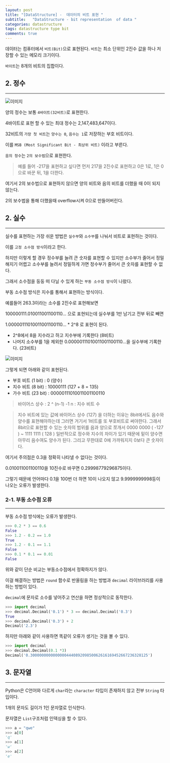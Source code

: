 ```yaml
---
layout: post
title: "[DataStructure] -  데이터의 비트 표현 "
subtitle:   "DataStructure - bit representation  of data "
categories: datastructure
tags: datastructure type bit
comments: true
---
```


데이터는 컴퓨터에서 `비트(Bit)`으로 표현된다. `비트`는 최소 단위인 2진수 값을 하나 저장할 수 있는 메모리 크기이다.

`바이트`는 8개의 비트의 집합이다.

## 2. 정수

---

![이미지](https://Funncy.github.io/assets/img/data-structure/2020-07-30-data-structure-01.png "bit ")

양의 정수는 보통 `4바이트(32비트)`로 표현한다.

4바이트로 표현 할 수 있는 최대 정수는 2,147,483,647이다.

32비트의 `가장 첫 비트`는 `양수는 0`, `음수는 1`로 저장하는 부호 비트이다. 

이를 `MSB (Most Significant Bit - 최상위 비트)` 이라고 부른다.

`음의 정수`는 `2의 보수법`으로 표현한다.

>예를 들어
>-217을 표현하고 싶다면 먼저 217을 2진수로 표현하고 0은 1로, 1은 0으로 바꾼 뒤, 1을 더한다.

여기서 2의 보수법으로 표현하지 않으면 양의 비트와 음의 비트를 더했을 때 0이 되지 않는다.

2의 보수법을 통해 더했을때 overflow시켜 0으로 만들어버린다.

## 2. 실수

---

실수를 표현하는 가장 쉬운 방법은 `실수부`와 `소수부`를 나눠서 비트로 표현하는 것이다.

이를 `고정 소수점 방식`이라고 한다.

하지만 이렇게 할 경우 정수부를 늘려 큰 숫자를 표현할 수 있지만 소수부가 줄어서 정밀해지기 어렵고 소수부를 늘려서 정밀하게 가면 정수부가 줄어서 큰 숫자를 표현할 수 없다.

그래서 소수점을 둥둥 떠 다닐 수 있게 하는 `부동 소수점 방식`이 나왔다.

부동 소수점 방식은 지수를 통해서 표현하는 방식이다.

예를들어 263.3이라는 소수를 2진수로 표현해보면 

100000111.010011001100110... 으로 표현되는데 실수부를 1만 남기고 전부 뒤로 빼면

1.00000111010011001100110... * 2^8 로 표현이 된다. 

- 2^8에서 8을 지수라고 하고 지수부에 기록한다 (8비트)
- 나머지 소수부를 1을 제외한 0.00000111010011001100110...을 실수부에 기록한다. (23비트)


![이미지](https://Funncy.github.io/assets/img/data-structure/2020-07-30-data-structure-02.png "float ")


그렇게 되면 아래와 같이 표현된다.

- 부호 비트 (1 bit) : 0 (양수)
- 지수 비트 (8 bit) : 10000111 (127 + 8 = 135)
- 가수 비트 (23 bit) :  00000111010011001100110

>바이어스 상수  : 2 ^ (n-1) -1 
>n : 지수 비트 수

>지수 비트에 있는 값에 바이어스 상수 (127) 을 더하는 이유는 8bit에서도 음수와 양수를 표현해야하는데 그러면 거기서 1비트를 또 부호비트로 써야한다.  그래서 8bit으로 표현할 수 있는 숫자의 범위를 음과 양으로 쪼개서 0000 0000 ( -127 ) ~ 1111 1111 ( 128 )
일반적으로 정수와 지수의 차이가 있기 때문에 밑이 양수면 아무리 음수여도 양수가 된다. 
그리고 무한대로 0에 가까워지지 0보다 큰 숫자이다.

여기서 주의점은 0.3을 정확히 나타낼 수 없다는 것이다.

0.010011001100110을 10진수로 바꾸면 0.29998779296875이다.

그렇기 때문에 언어마다 0.1을 100번 더 하면 10이 나오지 않고 9.9999999998등이 나오는 오류가 발생한다.

### 2-1. 부동 소수점 오류

---

부동 소수점 방식에는 오류가 발생한다.

```python
>>> 0.2 * 3 == 0.6
False
>>> 1.2 - 0.2 == 1.0
True
>>> 1.2 - 0.1 == 1.1
False
>>> 0.1 * 0.1 == 0.01
False
```

위와 같이 단순 비교는 부동소수점에서 정확하지가 않다.

이걸 해결하는 방법은 `round` 함수로 반올림을 하는 방법과 `decimal` 라이브러리를 사용하는 방법이 있다.

`decimal`에 문자로 소수를 넣어주고 연산을 하면 정상적으로 동작한다.

```python
>>> import decimal
>>> decimal.Decimal('0.1') * 3 == decimal.Decimal('0.3')
True
>>> decimal.Decimal('0.3') + 2
Decimal('2.3')
```

하지만 아래와 같이 사용하면 똑같이 오류가 생기는 것을 볼 수 있다.

```python
>>> import decimal
>>> decimal.Decimal(0.1 *3)
Decimal('0.3000000000000000444089209850062616169452667236328125')
```

## 3. 문자열

---

Python은 C언어와 다르게 `char`라는 `character` 타입이 존재하지 않고 전부 `String` 타입이다.

1개의 문자도 길이가 1인 문자열로 인식한다.

문자열은 `List`구조처럼 인덱싱을 할 수 있다.

```python
>>> a = "qwe"
>>> a[0]
'q'
>>> a[1]
'w'
>>> a[2]
'e'
```